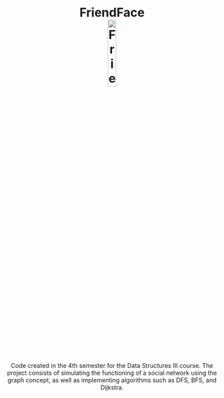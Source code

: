 <div align="center">
  <h1 align="center">
    FriendFace
    <br />
      <img src="https://drive.google.com/uc?export=view&id=1zFZSZIBVHTc_qXMIQsJYxAb6Y9boU6e5" alt="FriendFace" style="width: 20%;">
  </h1>
</div>
<p align="center"> 
  Code created in the 4th semester for the Data Structures III course. The project consists of simulating the functioning of a social network using the graph concept, as well as implementing algorithms such     as DFS, BFS, and Dijkstra. 
</p>
